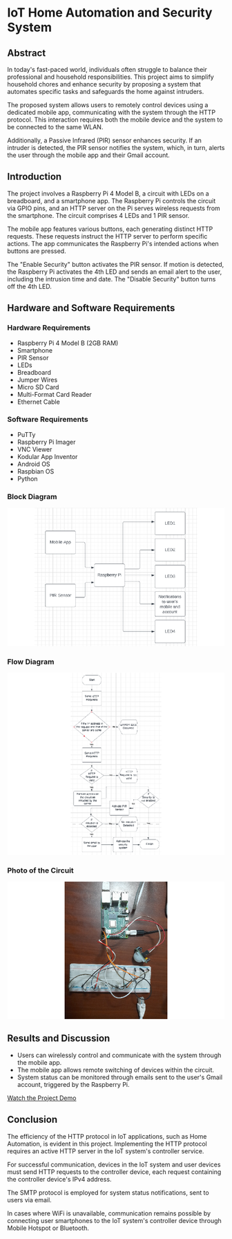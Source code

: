 # IoT Home Automation and Security System

## Abstract

In today's fast-paced world, individuals often struggle to balance their professional and household responsibilities. This project aims to simplify household chores and enhance security by proposing a system that automates specific tasks and safeguards the home against intruders.

The proposed system allows users to remotely control devices using a dedicated mobile app, communicating with the system through the HTTP protocol. This interaction requires both the mobile device and the system to be connected to the same WLAN.

Additionally, a Passive Infrared (PIR) sensor enhances security. If an intruder is detected, the PIR sensor notifies the system, which, in turn, alerts the user through the mobile app and their Gmail account.

## Introduction

The project involves a Raspberry Pi 4 Model B, a circuit with LEDs on a breadboard, and a smartphone app. The Raspberry Pi controls the circuit via GPIO pins, and an HTTP server on the Pi serves wireless requests from the smartphone. The circuit comprises 4 LEDs and 1 PIR sensor.

The mobile app features various buttons, each generating distinct HTTP requests. These requests instruct the HTTP server to perform specific actions. The app communicates the Raspberry Pi's intended actions when buttons are pressed.

The "Enable Security" button activates the PIR sensor. If motion is detected, the Raspberry Pi activates the 4th LED and sends an email alert to the user, including the intrusion time and date. The "Disable Security" button turns off the 4th LED.

## Hardware and Software Requirements

### Hardware Requirements
- Raspberry Pi 4 Model B (2GB RAM)
- Smartphone
- PIR Sensor
- LEDs
- Breadboard
- Jumper Wires
- Micro SD Card
- Multi-Format Card Reader
- Ethernet Cable

### Software Requirements
- PuTTy
- Raspberry Pi Imager
- VNC Viewer
- Kodular App Inventor
- Android OS
- Raspbian OS
- Python

### Block Diagram
![Block Diagram](https://github.com/saptajitbanerjee/Remote-Home-Monitoring-and-Control/blob/main/Block%20Diagram.png)

### Flow Diagram
![Flow Diagram](https://github.com/saptajitbanerjee/Remote-Home-Monitoring-and-Control/blob/main/Flow%20Diagram.png)

### Photo of the Circuit
![Photo of the circuit](https://github.com/saptajitbanerjee/Remote-Home-Monitoring-and-Control/blob/main/Circuit%202.png)

## Results and Discussion

- Users can wirelessly control and communicate with the system through the mobile app.
- The mobile app allows remote switching of devices within the circuit.
- System status can be monitored through emails sent to the user's Gmail account, triggered by the Raspberry Pi.

[Watch the Project Demo](https://github.com/saptajitbanerjee/Remote-Home-Monitoring-and-Control/blob/main/IoT-1/RHMC%20Project.mp4)

## Conclusion

The efficiency of the HTTP protocol in IoT applications, such as Home Automation, is evident in this project. Implementing the HTTP protocol requires an active HTTP server in the IoT system's controller service.

For successful communication, devices in the IoT system and user devices must send HTTP requests to the controller device, each request containing the controller device's IPv4 address.

The SMTP protocol is employed for system status notifications, sent to users via email.

In cases where WiFi is unavailable, communication remains possible by connecting user smartphones to the IoT system's controller device through Mobile Hotspot or Bluetooth.
